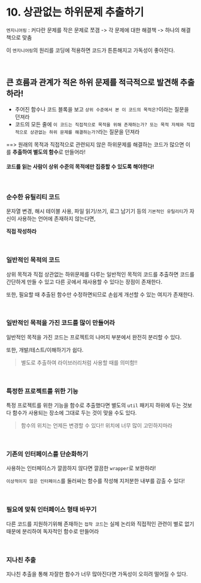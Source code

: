 # 10. 상관없는 하위문제 추출하기
`엔지니어링` : 커다란 문제를 작은 문제로 쪼갬 -> 각 문제에 대한 해결책 -> 하나의 해결책으로 맞춤

이 `엔지니어링`의 원리를 코딩에 적용하면 코드가 튼튼해지고 가독성이 좋아진다.

<br>

## 큰 흐름과 관계가 적은 하위 문제를 적극적으로 발견해 추출하라!
- 주어진 함수나 코드 블록을 보고 `상위 수준에서 본 이 코드의 목적은?`이라는 질문을 던져라
- 코드의 모든 줄에 `이 코드는 직접적으로 목적을 위해 존재하는가? 또는 목적 자체와 직접적으로 상관없는 하위 문제를 해결하는가?`라는 질문을 던져라

==> 원래의 목적과 직접적으로 관련되지 않은 하위문제를 해결하는 코드가 많으면 이를 **추출하여 별도의 함수**로 만들어라!

#### 코드를 읽는 사람이 상위 수준의 목적에만 집중할 수 있도록 해야한다!

<br>

### 순수한 유틸리티 코드
문자열 변경, 해시 테이블 사용, 파일 읽기/쓰기, 로그 남기기 등의 `기본적인 유틸리티`가 자신이 사용하는 언어에 존재하지 않는다면,

**직접 작성하라**

<br>

### 일반적인 목적의 코드
상위 목적과 직접 상관없는 하위문제를 다루는 일반적인 목적의 코드를 추출하면 코드를 간단하게 만들 수 있고 다른 곳에서 재사용할 수 있다는 장점이 존재한다.

또한, 필요할 때 추출된 함수만 수정하면되므로 손쉽게 개선할 수 있는 여지가 존재한다.

<br>

### 일반적인 목적을 가진 코드를 많이 만들어라
일반적인 목적을 가진 코드는 프로젝트의 나머지 부분에서 완전히 분리할 수 있다.

또한, 개발/테스트/이해하기가 쉽다.

> 별도로 추출하여 라이브러리처럼 사용할 때를 의미함!! 

<br>

### 특정한 프로젝트를 위한 기능
특정 프로젝트를 위한 기능을 함수로 추출했다면 별도의 `util` 패키지 하위에 두는 것보다 함수가 사용되는 장소에 그대로 두는 것이 맞을 수도 있다.
> 함수의 위치는 언제든 변경할 수 있다!!
> 위치에 너무 많이 고민하지마라

<br>

### 기존의 인터페이스를 단순화하기
사용하는 인터페이스가 깔끔하지 않다면 깔끔한 `wrapper`로 보완하라!

`이상적이지 않은 인터페이스`를 둘러싸는 함수를 작성해 지저분한 내부를 감출 수 있다!

<br>

### 필요에 맞춰 인터페이스 형태 바꾸기
다른 코드를 지원하기위해 존재하는 `접착 코드`는 실제 논리와 직접적인 관련이 별로 없기 때문에 분리하여 독자적인 함수로 만들어라

<br>

### 지나친 추출
지나친 추출을 통해 자잘한 함수가 너무 많아진다면 가독성이 오히려 떨어질 수 있다.

